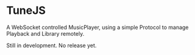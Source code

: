 TuneJS
======

A WebSocket controlled MusicPlayer, using a simple Protocol to manage Playback and Library remotely.

Still in development. No release yet.
